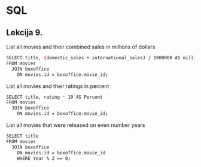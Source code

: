 
# SQL




## Lekcija 9.

List all movies and their combined sales in millions of dollars

```bash
SELECT title, (domestic_sales + international_sales) / 1000000 AS millions
FROM movies
  JOIN boxoffice
    ON movies.id = boxoffice.movie_id;
```

List all movies and their ratings in percent
```bash
SELECT title, rating * 10 AS Percent
FROM movies
  JOIN boxoffice
    ON movies.id = boxoffice.movie_id;
```

List all movies that were released on even number years

```bash
SELECT title
FROM movies
  JOIN boxoffice
    ON movies.id = boxoffice.movie_id
    WHERE Year % 2 == 0;
```




